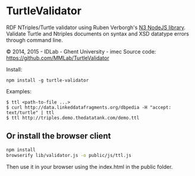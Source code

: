 TurtleValidator
===========
RDF NTriples/Turtle validator using Ruben Verborgh's [N3 NodeJS library](https://github.com/RubenVerborgh/N3.js). Validate Turtle and Ntriples documents on syntax and XSD datatype errors through command line.

© 2014, 2015 - IDLab - Ghent University - imec
Source code: https://github.com/MMLab/TurtleValidator

Install:

    npm install -g turtle-validator

Examples:

    $ ttl <path-to-file ...>
    $ curl http://data.linkeddatafragments.org/dbpedia -H "accept: text/turtle" | ttl
    $ ttl http://triples.demo.thedatatank.com/demo.ttl

## Or install the browser client

```bash
npm install
browserify lib/validator.js -o public/js/ttl.js
```

Then use it in your browser using the index.html in the public folder.

